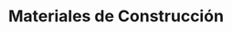 ---
title: "Materiales de Construcción"
url: /limonal/materiales-de-construccion/
shop: hardware
---